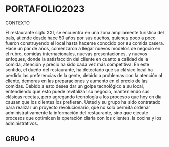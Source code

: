 # PORTAFOLIO2023

CONTEXTO

El restaurante siglo XXI, se encuentra en una zona ampliamente turística del país, atiende desde 
hace 50 años por sus dueños, quienes poco a poco fueron construyendo el local hasta hacerse 
conocido por su comida casera.
Hace un par de años, comenzaron a llegar nuevos modelos de negocio en el rubro, comidas 
internacionales, nuevas presentaciones, y nuevos enfoques, donde la satisfacción del cliente en 
cuanto a calidad de la comida, atención y precio ha sido cada vez más competitiva. En este 
sentido, el dueño del restaurante, ha detectado que su clásico local ha perdido las preferencias de 
la gente, debido a problemas con la atención al cliente, demoras en las preparaciones y aumento 
en el precio de las comidas.
Debido a esto desea dar un golpe tecnológico a su local, entendiendo que esto puede revitalizar su 
negocio, manteniendo sus clásicas recetas, pero agregando tecnología a los procesos que hoy en 
día causan que los clientes los prefieran.
Usted y su grupo ha sido contratado para realizar un proyecto revolucionario, que no solo permita 
ordenar administrativamente la información del restaurante, sino que ejecute procesos que 
optimicen la operación diaria con los clientes, la cocina y los administrativos.

## GRUPO 4
